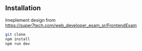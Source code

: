 
## Installation

Imeplement design from https://super7tech.com/web_developer_exam_sr/FrontendExam

```bash
git clone 
npm install
npm run dev
```